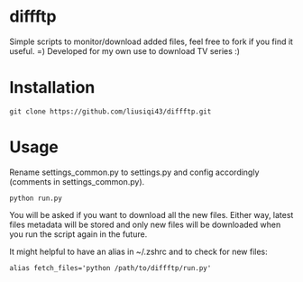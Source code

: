 # diffftp
Simple scripts to monitor/download added files, feel free to fork if you find it useful. =)
Developed for my own use to download TV series :)

# Installation
    git clone https://github.com/liusiqi43/diffftp.git

# Usage
Rename settings_common.py to settings.py and config accordingly (comments in settings_common.py).

    python run.py

You will be asked if you want to download all the new files. 
Either way, latest files metadata will be stored and only new files will be downloaded 
when you run the script again in the future.

It might helpful to have an alias in ~/.zshrc and to check for new files:

    alias fetch_files='python /path/to/diffftp/run.py'
